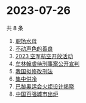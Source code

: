 # 2023-07-26

共 8 条

<!-- BEGIN -->
<!-- 最后更新时间 Wed Jul 26 2023 08:40:40 GMT+0800 (China Standard Time) -->

1. [职场水母](https://www.zhihu.com/search?q=%E8%81%8C%E5%9C%BA%E6%B0%B4%E6%AF%8D)
1. [不动声色的善良](https://www.zhihu.com/search?q=%E4%B8%8D%E5%8A%A8%E5%A3%B0%E8%89%B2%E7%9A%84%E5%96%84%E8%89%AF)
1. [2023 空军航空开放活动](https://www.zhihu.com/search?q=2023%20%E7%A9%BA%E5%86%9B%E8%88%AA%E7%A9%BA%E5%BC%80%E6%94%BE%E6%B4%BB%E5%8A%A8)
1. [牟林翰虐待刑事案公开宣判](https://www.zhihu.com/search?q=%E7%89%9F%E6%9E%97%E7%BF%B0%E8%99%90%E5%BE%85%E5%88%91%E4%BA%8B%E6%A1%88%E5%85%AC%E5%BC%80%E5%AE%A3%E5%88%A4)
1. [我国拟修改刑法](https://www.zhihu.com/search?q=%E6%88%91%E5%9B%BD%E6%8B%9F%E4%BF%AE%E6%94%B9%E5%88%91%E6%B3%95)
1. [集中供冷](https://www.zhihu.com/search?q=%E9%9B%86%E4%B8%AD%E4%BE%9B%E5%86%B7)
1. [巴黎奥运会火炬设计揭晓](https://www.zhihu.com/search?q=%E5%B7%B4%E9%BB%8E%E5%A5%A5%E8%BF%90%E4%BC%9A%E7%81%AB%E7%82%AC%E8%AE%BE%E8%AE%A1%E6%8F%AD%E6%99%93)
1. [中国百强城市出炉](https://www.zhihu.com/search?q=%E4%B8%AD%E5%9B%BD%E7%99%BE%E5%BC%BA%E5%9F%8E%E5%B8%82%E5%87%BA%E7%82%89)

<!-- END -->
